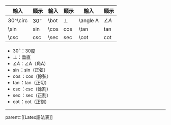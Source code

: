 
| 輸入       | 顯示         | 輸入   | 顯示     | 輸入       | 顯示         |
| -------- | ---------- | ---- | ------ | -------- | ---------- |
| 30^\circ | $30^\circ$ | \bot | $\bot$ | \angle A | $\angle A$ |
| \sin     | $\sin$     | \cos | $\cos$ | \tan     | $\tan$     |
| \csc     | $\csc$     | \sec | $\sec$ | \cot     | $\cot$     |
- $30^\circ$：30度
- $\bot$：垂直
- $\angle A$：∠A（角A）
- $\sin$：sin（正弦）
- $\cos$：cos（餘弦）
- $\tan$：tan（正切）
- $\csc$：csc（餘割）
- $\sec$：sec（正割）
- $\cot$：cot（正割）
- - -
parent::[[Latex語法表]]
